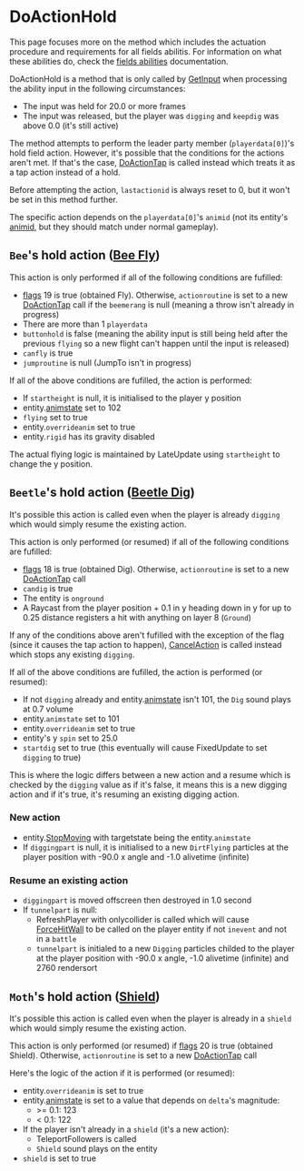# DoActionHold
This page focuses more on the method which includes the actuation procedure and requirements for all fields abilitis. For information on what these abilities do, check the [fields abilities](../Field%20abilities.md) documentation.

DoActionHold is a method that is only called by [GetInput](../GetInput.md) when processing the ability input in the following circumstances:

- The input was held for 20.0 or more frames
- The input was released, but the player was `digging` and `keepdig` was above 0.0 (it's still active)

The method attempts to perform the leader party member (`playerdata[0]`)'s hold field action. However, it's possible that the conditions for the actions aren't met. If that's the case, [DoActionTap](DoActionTap.md) is called instead which treats it as a tap action instead of a hold.

Before attempting the action, `lastactionid` is always reset to 0, but it won't be set in this method further.

The specific action depends on the `playerdata[0]`'s `animid` (not its entity's [animid](../../Enums%20and%20IDs/AnimIDs.md), but they should match under normal gameplay).

## `Bee`'s hold action ([Bee Fly](../Field%20abilities.md#bee-fly))
This action is only performed if all of the following conditions are fufilled:

- [flags](../../Flags%20arrays/flags.md) 19 is true (obtained Fly). Otherwise, `actionroutine` is set to a new [DoActionTap](DoActionTap.md) call if the `beemerang` is null (meaning a throw isn't already in progress)
- There are more than 1 `playerdata`
- `buttonhold` is false (meaning the ability input is still being held after the previous `flying` so a new flight can't happen until the input is released)
- `canfly` is true
- `jumproutine` is null (JumpTo isn't in progress)

If all of the above conditions are fufilled, the action is performed:

- If `startheight` is null, it is initialised to the player y position
- entity.[animstate](../../Entities/EntityControl/Animations/animstate.md) set to 102
- `flying` set to true
- entity.`overrideanim` set to true
- entity.`rigid` has its gravity disabled

The actual flying logic is maintained by LateUpdate using `startheight` to change the y position.

## `Beetle`'s hold action ([Beetle Dig](../Field%20abilities.md#beetle-dig))
It's possible this action is called even when the player is already `digging` which would simply resume the existing action.

This action is only performed (or resumed) if all of the following conditions are fufilled:

- [flags](../../Flags%20arrays/flags.md) 18 is true (obtained Dig). Otherwise, `actionroutine` is set to a new [DoActionTap](DoActionTap.md) call
- `candig` is true
- The entity is `onground`
- A Raycast from the player position + 0.1 in y heading down in y for up to 0.25 distance registers a hit with anything on layer 8 (`Ground`)

If any of the conditions above aren't fufilled with the exception of the flag (since it causes the tap action to happen), [CancelAction](CancelAction.md) is called instead which stops any existing `digging`.

If all of the above conditions are fufilled, the action is performed (or resumed):

- If not `digging` already and entity.[animstate](../../Entities/EntityControl/Animations/animstate.md) isn't 101, the `Dig` sound plays at 0.7 volume
- entity.`animstate` set to 101
- entity.`overrideanim` set to true
- entity's y `spin` set to 25.0
- `startdig` set to true (this eventually will cause FixedUpdate to set `digging` to true)

This is where the logic differs between a new action and a resume which is checked by the `digging` value as if it's false, it means this is a new digging action and if it's true, it's resuming an existing digging action.

### New action

- entity.[StopMoving](../../Entities/EntityControl/EntityControl%20Methods.md#stopmoving) with targetstate being the entity.`animstate`
- If `diggingpart` is null, it is initialised to a new `DirtFlying` particles at the player position with -90.0 x angle and -1.0 alivetime (infinite)

### Resume an existing action

- `diggingpart` is moved offscreen then destroyed in 1.0 second
- If `tunnelpart` is null:
    - RefreshPlayer with onlycollider is called which will cause [ForceHitWall](../../Entities/EntityControl/EntityControl%20Methods.md#forcehitwall) to be called on the player entity if not `inevent` and not in a `battle`
    - `tunnelpart` is initialed to a new `Digging` particles childed to the player at the player position with -90.0 x angle, -1.0 alivetime (infinite) and 2760 rendersort

## `Moth`'s hold action ([Shield](../Field%20abilities.md#shield))
It's possible this action is called even when the player is already in a `shield` which would simply resume the existing action.

This action is only performed (or resumed) if [flags](../../Flags%20arrays/flags.md) 20 is true (obtained Shield). Otherwise, `actionroutine` is set to a new [DoActionTap](DoActionTap.md) call

Here's the logic of the action if it is performed (or resumed):

- entity.`overrideanim` is set to true
- entity.[animstate](../../Entities/EntityControl/Animations/animstate.md) is set to a value that depends on `delta`'s magnitude:
    - \>= 0.1: 123
    - \< 0.1: 122
- If the player isn't already in a `shield` (it's a new action):
    - TeleportFollowers is called
    - `Shield` sound plays on the entity
- `shield` is set to true
